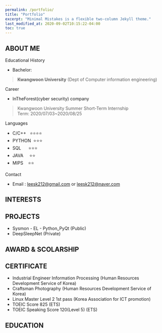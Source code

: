 ```yaml
---
permalink: /portfolio/
title: "Portfolio"
excerpt: "Minimal Mistakes is a flexible two-column Jekyll theme."
last_modified_at: 2020-09-02T10:15:22-04:00
toc: true
---
```


## **ABOUT ME**

Educational History

+ Bachelor: 
 > **Kwangwoon University**
 > (Dept of Computer information engineering)

Career
- InTheForest(cyber security) company 
> Kwangwoon University Summer Short-Term Internship    
> Term: 2020/07/03~2020/08/25

Languages
- C/C++&nbsp;&nbsp;&nbsp;⭐⭐⭐⭐
- PYTHON &nbsp;⭐⭐⭐
- SQL    &nbsp; &nbsp; &nbsp;⭐⭐⭐
- JAVA&nbsp;&nbsp;&nbsp;&nbsp;&nbsp;⭐⭐
- MIPS   &nbsp;&nbsp;&nbsp;⭐⭐

Contact
- Email : leesk212@gmail.com or leesk212@naver.com

## **INTERESTS**

## **PROJECTS**
- Sysmon - EL - Python_PyQt (Public)
- DeepSleepNet (Private)

## **AWARD & SCOLARSHIP**

## **CERTIFICATE**

- Industrial Engineer Information Processing (Human Resources Development Service of Korea)
- Craftsman Photography (Human Resources Development Service of Korea)
- Linux Master Level 2 1st pass (Korea Association for ICT promotion)
- TOEIC Score 825 (ETS)
- TOEIC Speaking Score 120(Level 5) (ETS)

## **EDUCATION**
